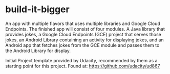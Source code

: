 # build-it-bigger
An app with multiple flavors that uses multiple libraries and Google Cloud Endpoints. The finished app will consist of four modules. A Java library that provides jokes, a Google Cloud Endpoints (GCE) project that serves those jokes, an Android Library containing an activity for displaying jokes, and an Android app that fetches jokes from the GCE module and passes them to the Android Library for display.

Initial Project template provided by Udacity, recommended by them as a starting point for this project. Found at: https://github.com/udacity/ud867
